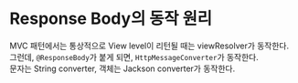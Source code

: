 # Response Body의 동작 원리
MVC 패턴에서는 통상적으로 View level이 리턴될 때는 viewResolver가 동작한다.   
그런데, `@ResponseBody`가 붙게 되면, `HttpMessageConverter`가 동작한다.   
문자는 String converter, 객체는 Jackson converter가 동작한다.